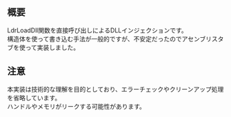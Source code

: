   ## 概要
  LdrLoadDll関数を直接呼び出しによるDLLインジェクションです。  
  構造体を使って書き込む手法が一般的ですが、不安定だったのでアセンブリスタブを使って実装しました。
  
## 注意
本実装は技術的な理解を目的としており、エラーチェックやクリーンアップ処理を省略しています。   
ハンドルやメモリがリークする可能性があります。
